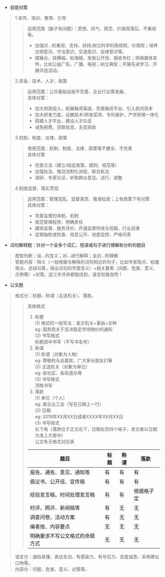 * 自提对策<br>
> 1.宣传、培训、教育、引导<br>
>> 适用范围（脑子有问题）：思想、风气、观念、价值观落后、不重视等。
>> * 加强对...的重视、支持、扶持;树立科学的政绩观、价值观；培养文明意识、守法意识、交通意识、自律意识等。<br>
>> * 摆展台、挂横幅、贴海报、发放公开信、报纸专栏；网络媒体宣传，比如公益广告，广播、电视；树立典型；开展先进学习、开展评选活动。<br>
>>
> 2.资金、技术、人才、政策<br>
>> 适用范围：公共基础设施不完善、企业行业需发展。<br>
>> 具体对策：<br>
>> * 加大财政投入、拓展融资渠道、完善融资平台、引入民间资本<br>
>> * 加大研发力度，设置技术/研发奖项、专利保护、产学研用一体化<br>
>> * 搭建人才平台，建设人才队伍<br>
>> * 减免税费、贷款贴息、无偿资助<br>
>> 
> 3.机制、制度、法律、政策<br>
>> 使用范围：机制、制度、法律、政策等不健全、不完善<br>
>> 具体对策<br>
>> * 完善立法（建立/指定政策、细则、规范等）<br>
>> * 加强执法、推动法制化进程、联合执法<br>
>> * 调研、专家论证、听取群众意见、试行、调整<br>
>> 
> 4.制度监督、落实贯彻<br>
>> 适用范围：管理混乱、监督真空、推诿扯皮；上有政策下有对策<br>
>> 具体对策：<br>
>> * 完善监督的体制、机制<br>
>> * 规范管理程序、明确责任<br>
>> * 媒体监督、服务评价、开通监督热线与信箱、行业自律<br>
>> * 定期抽检或检查、信息公开、进度监控、严格问责<br>

* 词句解释题：针对一个会多个词汇、短语或句子进行理解和分析的题目<br>
> 题型判断：谈...的含义；对...进行解释；谈对...的理解<br>
> 答题内容：释义（一般根据与解释的词句相近的句子，比如专家观点、权威观点、总结句等，得出词句的字面含义）+相关要素（问题、危害、意义、示例等）+对策。这三步并非都能找到，语言衔接自然！<br>

* 公文题<br>
> 格式分：标题、称谓（主送机关）、落款。<br>
>> 具体格式<br>
>> 1. 标题<br>
>> (1) 格式的一般写法：发文机关+事由+文种<br>
>> eg: 国务院关于坚决稳定市场物价的通知<br>
>> (2) 书写格式<br>
>> 标题居中书写（不写书名号）<br>
>> 2. 称谓<br>
>> (1) 称谓（对象为人物）<br>
>> eg: 尊敬的与会嘉宾、广大家长朋友们等<br>
>> (2) 主送机关（对象为单位）<br>
>> eg: 各社区、各街道办等<br>
>> (3) 书写格式<br>
>> 顶格书写<br>
>> 3. 落款<br>
>> (1) 单位（个人）<br>
>> eg: 某企业工会（写在日期上一行）<br>
>> (2) 日期<br>
>> eg: 2019年XX月XX日或者XXXX年XX月XX日<br>
>> (3) 书写格式<br>
>> 右下角（落款位于正文右下，日期右空四个格子，发文者以日期为准上方居中）<br>
>> 公文有无格式对应表<br>
>>
>>|题目|标题|称谓|落款|
>>|  ----  | ----  | ---- | ---- |
>>|报告、通告、意见、通知等|有|有|有|
>>|倡议书、公开信、宣传稿|有|有|有|
>>|经验发言稿、时间处理发言稿|有|有|根据格子定|
>>|时评、网评、新闻稿等|有|无|无|
>>|调查问卷、活动方案|有|无|无|
>>|编者按、内容要点|无|无|无|
>>|明确要求不写公文格式的命题方式|无|无|无|
>>
> 语言分：通俗易懂、表达生动、有感染力、有号召力、态度诚恳、采用建议口吻等。<br>
> 内容分：问题、危害、意义、对策等。<br>
